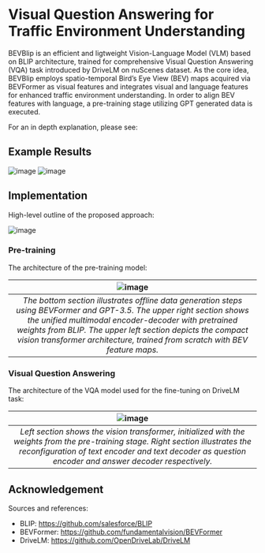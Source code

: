 # Visual Question Answering for Traffic Environment Understanding
BEVBlip is an efficient and ligtweight Vision-Language Model (VLM) based on BLIP architecture, trained for comprehensive Visual Question Answering (VQA) task introduced by DriveLM on nuScenes dataset.
As the core idea, BEVBlip employs spatio-temporal Bird’s Eye View (BEV) maps acquired via BEVFormer as visual features and integrates visual and language features for enhanced traffic environment understanding.
In order to align BEV features with language, a pre-training stage utilizing GPT generated data is executed.

For an in depth explanation, please see: 

## Example Results
![image](https://github.com/user-attachments/assets/68bd5beb-916e-4383-8237-556f56c3d028)
![image](https://github.com/user-attachments/assets/034a191e-2597-4b4b-a310-7f27c8688333)

## Implementation
High-level outline of the proposed approach:

![image](https://github.com/user-attachments/assets/7b0c684a-2445-4e57-9804-08e4b30b5bf5)

### Pre-training
The architecture of the pre-training model: 

| ![image](https://github.com/user-attachments/assets/fb281f11-25d6-461d-a27f-31dd1b8e30db) |
|:--:| 
| *The bottom section illustrates offline data generation steps using BEVFormer and GPT-3.5. The upper right section shows the unified multimodal encoder-decoder with pretrained weights from BLIP. The upper left section depicts the compact vision transformer architecture, trained from scratch with BEV feature maps.* |

### Visual Question Answering
The architecture of the VQA model used for the fine-tuning on DriveLM task:

| ![image](https://github.com/user-attachments/assets/d9ceb4de-f8f4-4c54-81d5-c9484c60d582) |
|:--:| 
| *Left section shows the vision transformer, initialized with the weights from the pre-training stage. Right section illustrates the reconfiguration of text encoder and text decoder as question encoder and answer decoder respectively.* |

## Acknowledgement
Sources and references:
- BLIP: https://github.com/salesforce/BLIP
- BEVFormer: https://github.com/fundamentalvision/BEVFormer
- DriveLM: https://github.com/OpenDriveLab/DriveLM
